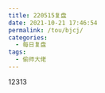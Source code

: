 ```yaml
---
title: 220515复盘
date: 2021-10-21 17:46:54
permalink: /tou/bjcj/
categories: 
  - 每日复盘
tags: 
  - 偷师大佬
---
```



12313